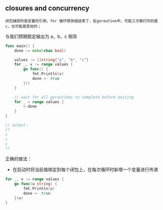 ## closures and concurrency

	闭包捕获的是变量的引用，for 循环很快就结束了，在goroutine中，可能三次都打印的是c，也可能是其他的；

与我们预期稳定输出为 a，b，c 相背

```go
func main() {
    done := make(chan bool)

    values := []string{"a", "b", "c"}
    for _, v := range values {
        go func() {
            fmt.Println(v)
            done <- true
        }()
    }

    // wait for all goroutines to complete before exiting
    for _ = range values {
        <-done
    }
}

// output：
/*
c
c
c
*/
```

正确的做法：

- 在启动时将当前值绑定到每个闭包上，在每次循环时新增一个变量进行传递

```go
for _, v := range values {
    go func(u string) {
        fmt.Println(u)
        done <- true
    }(v)
}
```





